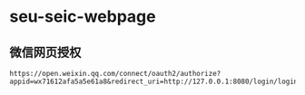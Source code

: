 # seu-seic-webpage

## 微信网页授权

```
https://open.weixin.qq.com/connect/oauth2/authorize?appid=wx71612afa5a5e61a8&redirect_uri=http://127.0.0.1:8080/login/login&response_type=code&scope=snsapi_base#wechat_redirect
```
